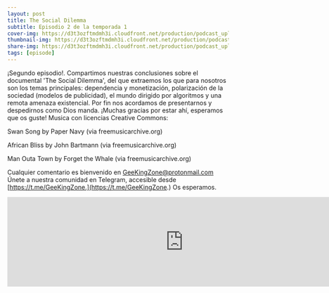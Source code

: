 ```yaml
---
layout: post
title: The Social Dilemma
subtitle: Episodio 2 de la temporada 1
cover-img: https://d3t3ozftmdmh3i.cloudfront.net/production/podcast_uploaded_nologo400/14743809/14743809-1619370372653-eb16be7dd0aee.jpg
thumbnail-img: https://d3t3ozftmdmh3i.cloudfront.net/production/podcast_uploaded_nologo400/14743809/14743809-1619370372653-eb16be7dd0aee.jpg
share-img: https://d3t3ozftmdmh3i.cloudfront.net/production/podcast_uploaded_nologo400/14743809/14743809-1619370372653-eb16be7dd0aee.jpg
tags: [episode]
---
```


¡Segundo episodio!.
Compartimos nuestras conclusiones sobre el documental 'The Social Dilemma', del que extraemos los que para nosotros son los temas principales: dependencia y monetización, polarización de la sociedad (modelos de publicidad), el mundo dirigido por algoritmos y una remota amenaza existencial.
Por fin nos acordamos de presentarnos y despedirnos como Dios manda.
¡Muchas gracias por estar ahí, esperamos que os guste!
Musica con licencias Creative Commons:

 Swan Song by Paper Navy (via freemusicarchive.org)

 African Bliss by John Bartmann (via freemusicarchive.org)

 Man Outa Town by Forget the Whale (via freemusicarchive.org)


Cualquier comentario es bienvenido en GeeKingZone@protonmail.com
Únete a nuestra comunidad en Telegram, accesible desde [https://t.me/GeeKingZone.](https://t.me/GeeKingZone.)
Os esperamos.
<iframe src='https://podcasters.spotify.com/pod/show/geekingzone/episodes/The-Social-Dilemma-e11cu54' height='204px' width='800px' frameborder='0' scrolling='no'></iframe>